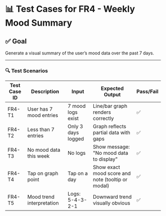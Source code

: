 # 📊 Test Cases for FR4 - Weekly Mood Summary

## ✅ Goal
Generate a visual summary of the user’s mood data over the past 7 days.

---

### 🔍 Test Scenarios

| Test Case ID | Description | Input | Expected Output | Pass/Fail |
|--------------|-------------|-------|------------------|-----------|
| FR4-T1 | User has 7 mood entries | 7 mood logs exist | Line/bar graph renders correctly | ✅ |
| FR4-T2 | Less than 7 entries | Only 3 days logged | Graph reflects partial data with gaps | ✅ |
| FR4-T3 | No mood data this week | No logs | Show message: "No mood data to display" | ✅ |
| FR4-T4 | Tap on graph point | Tap on a day | Show exact mood score and note (tooltip or modal) | ✅ |
| FR4-T5 | Mood trend interpretation | Logs: 5-4-3-2-1 | Downward trend visually obvious | ✅ |